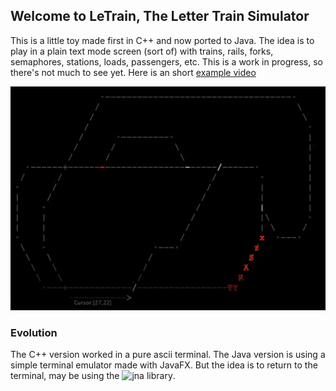 ## Welcome to LeTrain, The Letter Train Simulator

This is a little toy made first in C++ and now ported to Java. 
The idea is to play in a plain text mode screen (sort of) with trains, rails, forks, semaphores, stations, loads, passengers, etc.
This is a work in progress, so there's not much to see yet.
Here is an short [example video](https://youtu.be/2WVScFIG4_E)

![LeTrain example screen](LeTrainExample.png)


### Evolution

The C++ version worked in a pure ascii terminal. The Java version is using a simple terminal emulator made with JavaFX. But the idea is to return to the terminal, may be using the ![jna library](https://github.com/java-native-access/jna).

 

